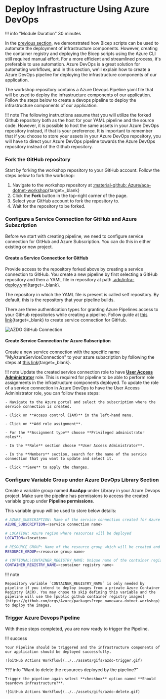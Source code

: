 
# Deploy Infrastructure Using Azure DevOps

!!! info "Module Duration"
    30 minutes

In the [previous section](../../aca/06-aca-iac-bicep/iac-bicep.md), we demonstrated how Bicep scripts can be used to automate the deployment of infrastructure components. However, creating the container registry and deploying the Bicep scripts using the Azure CLI still required manual effort. For a more efficient and streamlined process, it's preferable to use automation. Azure DevOps is a great solution for automating workflows, and in this section, we'll explain how to create a Azure DevOps pipeline for deploying the infrastructure components of our application.

The workshop repository contains a Azure Devops Pipeline yaml file that will be used to deploy the infrastructure components of our application. Follow the steps below to create a devops pipeline to deploy the infrastructure components of our application.

!!! note
        The following instructions assume that you will utilize the forked Github repository both as the host for your YAML pipeline and the source code. However, it is possible to host the same assets in your Azure DevOps repository instead, if that is your preference. It is important to remember that if you choose to store your assets in your Azure DevOps repository, you will have to direct your Azure DevOps pipeline towards the Azure DevOps repository instead of the Github repository.

### Fork the GitHub repository

Start by forking the workshop repository to your GitHub account. Follow the steps below to fork the workshop:

1. Navigate to the workshop repository at [:material-github: Azure/aca-dotnet-workshop](https://github.com/Azure/aca-dotnet-workshop){target=_blank}
2. Click the **Fork** button in the top-right corner of the page.
3. Select your GitHub account to fork the repository to.
4. Wait for the repository to be forked.

### Configure a Service Connection for GitHub and Azure Subscription

Before we start with creating pipeline, we need to configure service connection for GitHub and Azure Subscription. You can do this in either existing or new project.

#### Create a Service Connection for GitHub

Provide access to the repository forked above by creating a service connection to GitHub. You create a new pipeline by first selecting a GitHub repository and then a YAML file in repository at path [.ado/infra-deploy.yml](https://raw.githubusercontent.com/Azure/aca-dotnet-workshop/main/.ado/infra-deploy.yml){target=_blank}. 

The repository in which the YAML file is present is called self repository. By default, this is the repository that your pipeline builds.

There are three authentication types for granting Azure Pipelines access to your GitHub repositories while creating 
a pipeline. Follow guide at [this link](https://learn.microsoft.com/en-us/azure/devops/pipelines/repos/github?view=azure-devops&tabs=yaml#access-to-github-repositories){target=_blank}
to create service connection for GitHub.


![AZDO GitHub Connection](../../assets/gifs/azdo-github-connection.gif)

#### Create Service Connection for Azure Subscription

Create a new service connection with the specific name "MyAzureServiceConnection" to your azure subscription by following the steps at [this link](https://docs.microsoft.com/en-us/azure/devops/pipelines/library/service-endpoints?view=azure-devops&tabs=yaml#create-a-service-connection){target=_blank}.

!!! note
    Update the created service connection role to have **[User Access Administrator](https://learn.microsoft.com/en-us/azure/role-based-access-control/built-in-roles#user-access-administrator)** role. This is required for pipeline to be able to perform role assignments in the infrastructure components deployed. To update the role of a service connection in Azure DevOps to have the User Access Administrator role, you can follow these steps:

    - Navigate to the Azure portal and select the subscription where the service connection is created.

    - Click on **Access control (IAM)** in the left-hand menu.

    - Click on **Add role assignment**.

    - For the **Assignment type** choose **Privileged administrator roles**.

    - In the **Role** section choose **User Access Administrator**.

    - In the **Members** section, search for the name of the service connection that you want to update and select it.

    - Click **Save** to apply the changes.

### Configure Variable Group under Azure DevOps Library Section

Create a variable group named **AcaApp** under Library in your Azure Devops project. Make sure the pipeline has permissions to access the created variable group under **Pipeline permissions**.

This variable group will be used to store below details:

```bash
# AZURE_SUBSCRIPTION: Name of the service connection created for Azure Subscription
AZURE_SUBSCRIPTION=<service connection name>

# LOCATION: Azure region where resources will be deployed
LOCATION=<location>

# RESOURCE_GROUP: Name of the resource group which will be created and where the resources will be deployed
RESOURCE_GROUP=<resource group name>

# (OPTIONAL)CONTAINER_REGISTRY_NAME: Unique name of the container registry which will be created and where images will be imported
CONTAINER_REGISTRY_NAME=<container registry name>
```

!!! note

    Repository variable `CONTAINER_REGISTRY_NAME` is only needed by pipeline if you intend to deploy images from a private Azure Container Registry (ACR). You may chose to skip defining this variable and the pipeline will use the [public github container registry images](https://github.com/orgs/Azure/packages?repo_name=aca-dotnet-workshop) to deploy the images.

### Trigger Azure Devops Pipeline

With these steps completed, you are now ready to trigger the Pipeline.

!!! success
    
    Your Pipeline should be triggered and the infrastructure components of our application should be deployed successfully.

    ![GitHub Actions Workflow](../../assets/gifs/azdo-trigger.gif)


??? info "Want to delete the resources deployed by the pipeline?"
    
    Trigger the pipeline again select **checkbox** option named **Should teardown infrastructure?**.

    ![GitHub Actions Workflow](../../assets/gifs/azdo-delete.gif)
